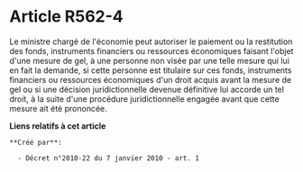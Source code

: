 # Article R562-4

Le ministre chargé de l'économie peut autoriser le paiement ou la restitution des fonds, instruments financiers ou ressources
économiques faisant l'objet d'une mesure de gel, à une personne non visée par une telle mesure qui lui en fait la demande, si
cette personne est titulaire sur ces fonds, instruments financiers ou ressources économiques d'un droit acquis avant la
mesure de gel ou si une décision juridictionnelle devenue définitive lui accorde un tel droit, à la suite d'une procédure
juridictionnelle engagée avant que cette mesure ait été prononcée.

**Liens relatifs à cet article**

	**Créé par**:

	  - Décret n°2010-22 du 7 janvier 2010 - art. 1
